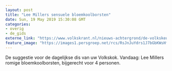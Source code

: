 ```yaml
---
layout: post
title: "Lee Millers sensuele bloemkoolborsten"
date: Sun, 19 May 2019 15:30:08 GMT
categories: 
- overig 
- de_gids 
externe_link: "https://www.volkskrant.nl/nieuws-achtergrond/de-volkskeuken-lee-millers-romige-bloemkoolborsten~b4f11850/"
feature_image: "https://images1.persgroep.net/rcs/RsJnJuYdrs1J7bGbKWsHfCzIjBA/diocontent/148743607/_crop/357/106/614/614/_fill/320/320?appId=93a17a8fd81db0de025c8abd1cca1279&quality=0.85"
---
```


De suggestie voor de dagelijkse dis van uw Volkskok. Vandaag: Lee Millers romige bloemkoolborsten, bijgerecht voor 4 personen.
